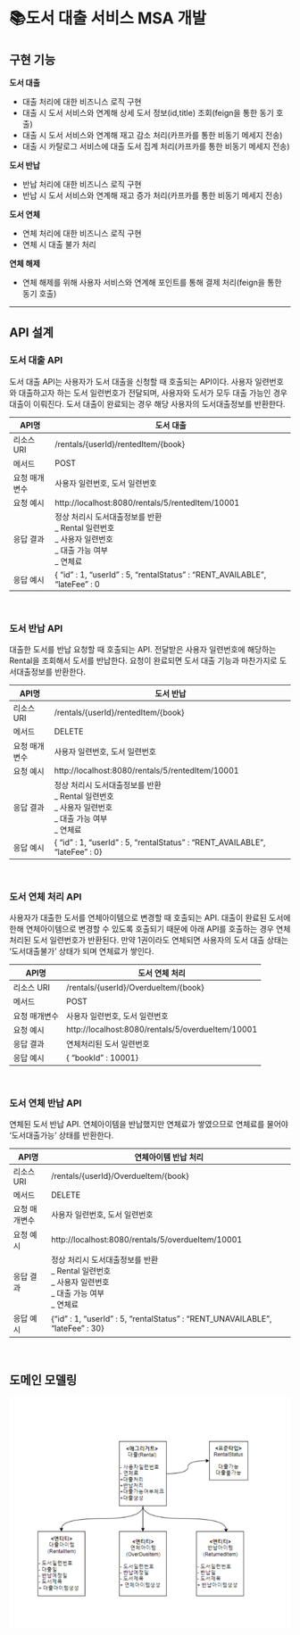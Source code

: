 # 📚도서 대출 서비스 MSA 개발
## 구현 기능
**도서 대출**
- 대출 처리에 대한 비즈니스 로직 구현
- 대출 시 도서 서비스와 연계해 상세 도서 정보(id,title) 조회(feign을 통한 동기 호출)
- 대출 시 도서 서비스와 연계해 재고 감소 처리(카프카를 통한 비동기 메세지 전송)
- 대출 시 카탈로그 서비스에 대출 도서 집계 처리(카프카를 통한 비동기 메세지 전송)

**도서 반납**
- 반납 처리에 대한 비즈니스 로직 구현
- 반납 시 도서 서비스와 연계해 재고 증가 처리(카프카를 통한 비동기 메세지 전송)

**도서 연체**
- 연체 처리에 대한 비즈니스 로직 구현
- 연체 시 대출 불가 처리

**연체 해제**
- 연체 해제를 위해 사용자 서비스와 연계해 포인트를 통해 결제 처리(feign을 통한 동기 호출)
---

## API 설계

### 도서 대출 API

도서 대출 API는 사용자가 도서 대출을 신청할 때 호출되는 API이다. 사용자 일련번호와 대출하고자 하는 도서 일련번호가 전달되며, 사용자와 도서가 모두 대출 가능인 경우 대출이 이뤄진다. 도서 대출이 완료되는 경우 해당 사용자의 도서대출정보를 반환한다.

| API명         | 도서 대출                                                                                                      |
| ------------- | -------------------------------------------------------------------------------------------------------------- |
| 리소스 URI    | /rentals/{userId}/rentedItem/{book}                                                                            |
| 메서드        | POST                                                                                                           |
| 요청 매개변수 | 사용자 일련번호, 도서 일련번호                                                                                 |
| 요청 예시     | http://localhost:8080/rentals/5/rentedItem/10001                                                               |
| 응답 결과     | 정상 처리시 도서대출정보를 반환 <br>_ Rental 일련번호 <br>_ 사용자 일련번호 <br>_ 대출 가능 여부 <br> _ 연체료 |
| 응답 예시     | { “id” : 1, “userId” : 5, “rentalStatus” : “RENT_AVAILABLE”, “lateFee” : 0                                     |

<br>

### 도서 반납 API

대출한 도서를 반납 요청할 때 호출되는 API. 전달받은 사용자 일련번호에 해당하는 Rental을 조회해서 도서를 반납한다. 요청이 완료되면 도서 대출 기능과 마찬가지로 도서대출정보를 반환한다.

| API명         | 도서 반납                                                                                                 |
| ------------- | --------------------------------------------------------------------------------------------------------- |
| 리소스 URI    | /rentals/{userId}/rentedItem/{book}                                                                       |
| 메서드        | DELETE                                                                                                    |
| 요청 매개변수 | 사용자 일련번호, 도서 일련번호                                                                            |
| 요청 예시     | http://localhost:8080/rentals/5/rentedItem/10001                                                          |
| 응답 결과     | 정상 처리시 도서대출정보를 반환<br>_ Rental 일련번호<br>_ 사용자 일련번호<br>_ 대출 가능 여부<br>_ 연체료 |
| 응답 예시     | { “id” : 1, “userId” : 5, “rentalStatus” : “RENT_AVAILABLE”, “lateFee” : 0}                               |

<br>

### 도서 연체 처리 API

사용자가 대출한 도서를 연체아이템으로 변경할 때 호출되는 API. 대출이 완료된 도서에 한해 연체아이템으로 변경할 수 있도록 호출되기 때문에 아래 API를 호출하는 경우 연체 처리된 도서 일련번호가 반환된다. 만약 1권이라도 연체되면 사용자의 도서 대출 상태는 ‘도서대출불가’ 상태가 되며 연체료가 쌓인다.

| API명         | 도서 연체 처리                                    |
| ------------- | ------------------------------------------------- |
| 리소스 URI    | /rentals/{userId}/OverdueItem/{book}              |
| 메서드        | POST                                              |
| 요청 매개변수 | 사용자 일련번호, 도서 일련번호                    |
| 요청 예시     | http://localhost:8080/rentals/5/overdueItem/10001 |
| 응답 결과     | 연체처리된 도서 일련번호                          |
| 응답 예시     | { “bookId” : 10001}                               |

<br>

### 도서 연체 반납 API

연체된 도서 반납 API. 연체아이템을 반납했지만 연체료가 쌓였으므로 연체료를 물어야 ‘도서대출가능’ 상태를 반환한다.

| API명         | 연체아이템 반납 처리                                                                                      |
| ------------- | --------------------------------------------------------------------------------------------------------- |
| 리소스 URI    | /rentals/{userId}/OverdueItem/{book}                                                                      |
| 메서드        | DELETE                                                                                                    |
| 요청 매개변수 | 사용자 일련번호, 도서 일련번호                                                                            |
| 요청 예시     | http://localhost:8080/rentals/5/overdueItem/10001                                                         |
| 응답 결과     | 정상 처리시 도서대출정보를 반환<br>_ Rental 일련번호<br>_ 사용자 일련번호<br>_ 대출 가능 여부<br>_ 연체료 |
| 응답 예시     | {“id” : 1, “userId” : 5, “rentalStatus” : “RENT_UNAVAILABLE”, “lateFee” : 30}                             |

<br>

## 도메인 모델링

![img_1.png](img/img_1.png)
